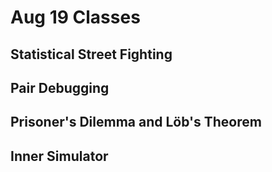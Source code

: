---
---

# Aug 19 Classes

## Statistical Street Fighting

## Pair Debugging

## Prisoner's Dilemma and Löb's Theorem

## Inner Simulator
